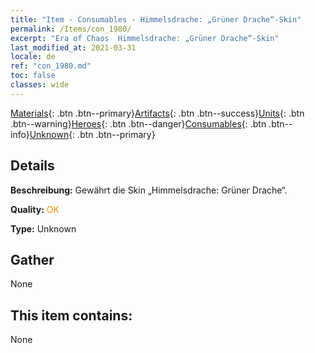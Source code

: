 ```yaml
---
title: "Item - Consumables - Himmelsdrache: „Grüner Drache“-Skin"
permalink: /Items/con_1980/
excerpt: "Era of Chaos  Himmelsdrache: „Grüner Drache“-Skin"
last_modified_at: 2021-03-31
locale: de
ref: "con_1980.md"
toc: false
classes: wide
---
```

 [Materials](/de/Items/){: .btn .btn--primary}[Artifacts](/de/Items/Artifacts/){: .btn .btn--success}[Units](/de/Items/Units/){: .btn .btn--warning}[Heroes](/de/Items/Heroes/){: .btn .btn--danger}[Consumables](/de/Items/Consumables/){: .btn .btn--info}[Unknown](/de/Items/Unknown/){: .btn .btn--primary}

## Details
 **Beschreibung:** Gewährt die Skin „Himmelsdrache: Grüner Drache“.

 **Quality:** <span style="color: #FF8C00">OK</span>

 **Type:** Unknown

## Gather

  None

## This item contains:

  None

